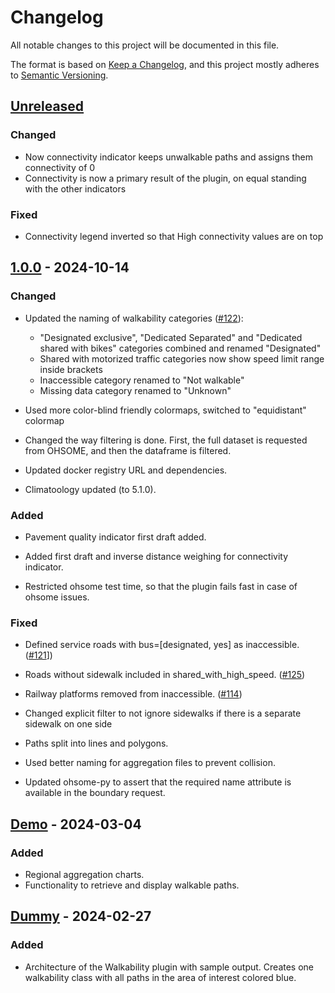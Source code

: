 # Changelog

All notable changes to this project will be documented in this file.

The format is based on [Keep a Changelog](https://keepachangelog.com/en/1.0.0/),
and this project mostly adheres to [Semantic Versioning](https://semver.org/spec/v2.0.0.html).

## [Unreleased](https://gitlab.heigit.org/climate-action/plugins/walkability/-/compare/demo...main?from_project_id=840&straight=false)

### Changed
- Now connectivity indicator keeps unwalkable paths and assigns them connectivity of 0
- Connectivity is now a primary result of the plugin, on equal standing with the other indicators

### Fixed
- Connectivity legend inverted so that High connectivity values are on top

## [1.0.0](https://gitlab.heigit.org/climate-action/plugins/walkability/-/releases/1.0.0) - 2024-10-14

### Changed
- Updated the naming of walkability categories ([#122](https://gitlab.heigit.org/climate-action/plugins/walkability/-/issues/122)):
  - "Designated exclusive", "Dedicated Separated" and "Dedicated shared with bikes" categories combined and renamed "Designated"
  - Shared with motorized traffic categories now show speed limit range inside brackets
  - Inaccessible category renamed to "Not walkable"
  - Missing data category renamed to "Unknown"
- Used more color-blind friendly colormaps, switched to "equidistant" colormap

- Changed the way filtering is done. First, the full dataset is requested from OHSOME, and then the dataframe is filtered.
- Updated docker registry URL and dependencies.
- Climatoology updated (to 5.1.0).


### Added
- Pavement quality indicator first draft added.
- Added first draft and inverse distance weighing for connectivity indicator.

- Restricted ohsome test time, so that the plugin fails fast in case of ohsome issues.

### Fixed
- Defined service roads with bus=[designated, yes] as inaccessible. ([#121](https://gitlab.heigit.org/climate-action/plugins/walkability/-/issues/121)])
- Roads without sidewalk included in shared_with_high_speed. ([#125](https://gitlab.heigit.org/climate-action/plugins/walkability/-/issues/125))
- Railway platforms removed from inaccessible. ([#114](https://gitlab.heigit.org/climate-action/plugins/walkability/-/issues/114))
- Changed explicit filter to not ignore sidewalks if there is a separate sidewalk on one side

- Paths split into lines and polygons.
- Used better naming for aggregation files to prevent collision.
- Updated ohsome-py to assert that the required name attribute is available in the boundary request.

## [Demo](https://gitlab.heigit.org/climate-action/plugins/walkability/-/releases/demo) - 2024-03-04

### Added
- Regional aggregation charts.
- Functionality to retrieve and display walkable paths.

## [Dummy](https://gitlab.heigit.org/climate-action/plugins/walkability/-/releases) - 2024-02-27

### Added
- Architecture of the Walkability plugin with sample output. Creates one walkability class with all paths in the area of interest colored blue.
